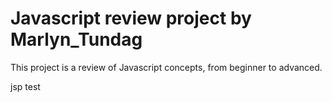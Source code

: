 # Javascript review project by Marlyn_Tundag
This project is a review of Javascript concepts, from beginner to advanced. 

 jsp
 test

